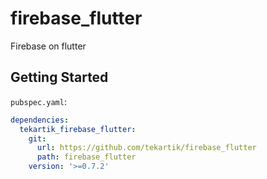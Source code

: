 # firebase_flutter

Firebase on flutter

## Getting Started

`pubspec.yaml`:

```yaml
dependencies:
  tekartik_firebase_flutter:
    git:
      url: https://github.com/tekartik/firebase_flutter
      path: firebase_flutter
    version: '>=0.7.2'
```
